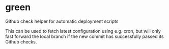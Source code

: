 # green
Github check helper for automatic deployment scripts

This can be used to fetch latest configuration using e.g. cron,
but will only fast forward the local branch if the new commit
has successfully passed its Github checks.
